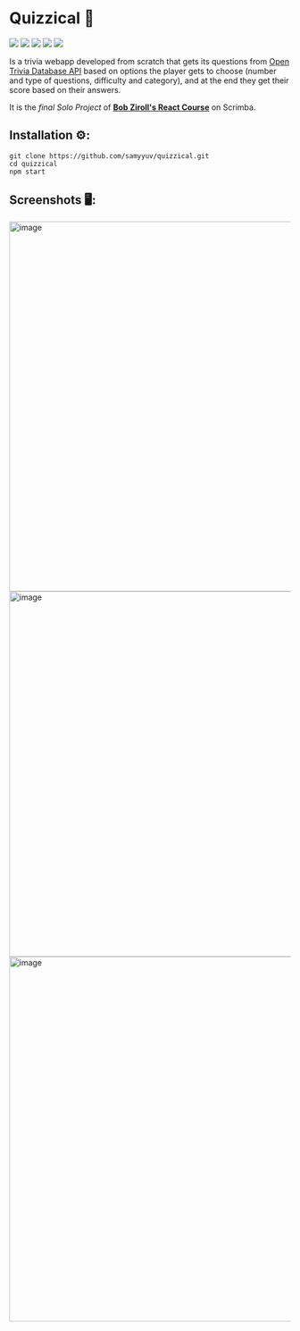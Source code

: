 Quizzical 🔎
======
<img src="https://img.shields.io/badge/HTML5-E34F26?style=for-the-badge&logo=html5&logoColor=white"> <img src="https://img.shields.io/badge/JavaScript-323330?style=for-the-badge&logo=javascript&logoColor=F7DF1E">  <img src="https://img.shields.io/badge/CSS3-1572B6?style=for-the-badge&logo=css3&logoColor=white"> <img src="https://img.shields.io/badge/Sass-CC6699?style=for-the-badge&logo=sass&logoColor=white"> <img src="https://img.shields.io/badge/React-20232A?style=for-the-badge&logo=react&logoColor=61DAFB">

Is a trivia webapp developed from scratch that gets its questions from [Open Trivia Database API](https://opentdb.com/api_config.php) based on options the player gets to choose (number and type of questions, difficulty and category), and at the end they get their score based on their answers.

It is the *final Solo Project* of [**Bob Ziroll's React Course**](https://scrimba.com/learn/learnreact) on Scrimba.

Installation ⚙️:
------
```
git clone https://github.com/samyyuv/quizzical.git
cd quizzical
npm start
```


Screenshots 🖥️:
------
<img width="662" alt="image" src="https://user-images.githubusercontent.com/79147788/185227179-f48c45ac-49dc-46cf-88b5-26ea545d725b.png">
<img width="654" alt="image" src="https://user-images.githubusercontent.com/79147788/185226838-b47d3dc5-0bb3-4006-bbb1-4149efecf049.png">
<img width="653" alt="image" src="https://user-images.githubusercontent.com/79147788/185227030-28174d1b-f6e4-463d-a6ce-f77925af329b.png">

